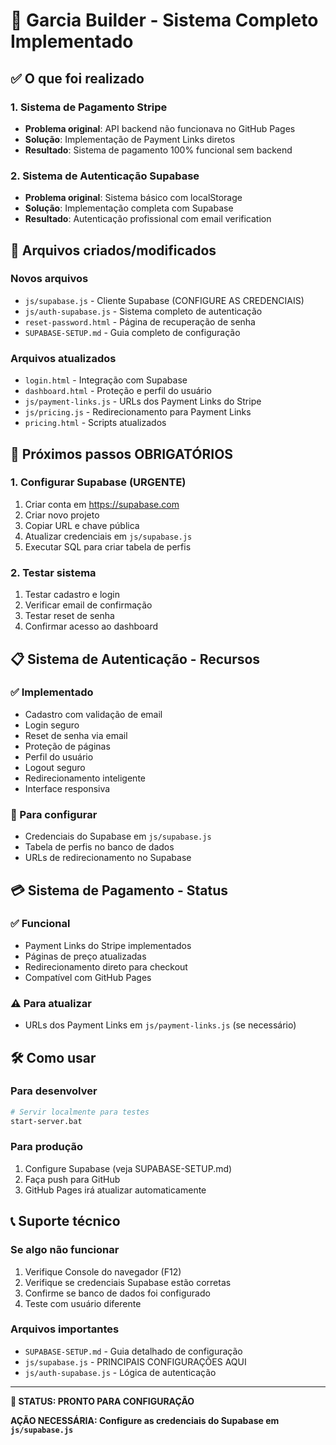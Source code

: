 # 🎉 Garcia Builder - Sistema Completo Implementado

## ✅ O que foi realizado

### 1. Sistema de Pagamento Stripe
- **Problema original**: API backend não funcionava no GitHub Pages
- **Solução**: Implementação de Payment Links diretos
- **Resultado**: Sistema de pagamento 100% funcional sem backend

### 2. Sistema de Autenticação Supabase
- **Problema original**: Sistema básico com localStorage
- **Solução**: Implementação completa com Supabase
- **Resultado**: Autenticação profissional com email verification

## 🔧 Arquivos criados/modificados

### Novos arquivos
- `js/supabase.js` - Cliente Supabase (CONFIGURE AS CREDENCIAIS)
- `js/auth-supabase.js` - Sistema completo de autenticação
- `reset-password.html` - Página de recuperação de senha
- `SUPABASE-SETUP.md` - Guia completo de configuração

### Arquivos atualizados
- `login.html` - Integração com Supabase
- `dashboard.html` - Proteção e perfil do usuário
- `js/payment-links.js` - URLs dos Payment Links do Stripe
- `js/pricing.js` - Redirecionamento para Payment Links
- `pricing.html` - Scripts atualizados

## 🚀 Próximos passos OBRIGATÓRIOS

### 1. Configurar Supabase (URGENTE)
1. Criar conta em https://supabase.com
2. Criar novo projeto
3. Copiar URL e chave pública
4. Atualizar credenciais em `js/supabase.js`
5. Executar SQL para criar tabela de perfis

### 2. Testar sistema
1. Testar cadastro e login
2. Verificar email de confirmação
3. Testar reset de senha
4. Confirmar acesso ao dashboard

## 📋 Sistema de Autenticação - Recursos

### ✅ Implementado
- Cadastro com validação de email
- Login seguro
- Reset de senha via email
- Proteção de páginas
- Perfil do usuário
- Logout seguro
- Redirecionamento inteligente
- Interface responsiva

### 🔧 Para configurar
- Credenciais do Supabase em `js/supabase.js`
- Tabela de perfis no banco de dados
- URLs de redirecionamento no Supabase

## 💳 Sistema de Pagamento - Status

### ✅ Funcional
- Payment Links do Stripe implementados
- Páginas de preço atualizadas
- Redirecionamento direto para checkout
- Compatível com GitHub Pages

### ⚠️ Para atualizar
- URLs dos Payment Links em `js/payment-links.js` (se necessário)

## 🛠️ Como usar

### Para desenvolver
```bash
# Servir localmente para testes
start-server.bat
```

### Para produção
1. Configure Supabase (veja SUPABASE-SETUP.md)
2. Faça push para GitHub
3. GitHub Pages irá atualizar automaticamente

## 📞 Suporte técnico

### Se algo não funcionar
1. Verifique Console do navegador (F12)
2. Verifique se credenciais Supabase estão corretas
3. Confirme se banco de dados foi configurado
4. Teste com usuário diferente

### Arquivos importantes
- `SUPABASE-SETUP.md` - Guia detalhado de configuração
- `js/supabase.js` - PRINCIPAIS CONFIGURAÇÕES AQUI
- `js/auth-supabase.js` - Lógica de autenticação

---

**🎯 STATUS: PRONTO PARA CONFIGURAÇÃO**

**AÇÃO NECESSÁRIA: Configure as credenciais do Supabase em `js/supabase.js`**
